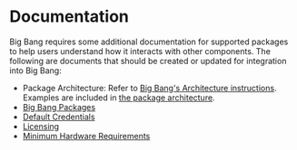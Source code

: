 # Documentation

Big Bang requires some additional documentation for supported packages to help users understand how it interacts with other components. The following are documents that should be created or updated for integration into Big Bang:

- Package Architecture: Refer to [Big Bang's Architecture instructions](../../../packages/ref-package.md). Examples are included in [the package architecture](../../../packages/categorization.md).
- [Big Bang Packages](../../../packages/index.md)
- [Default Credentials](../../../configuration/default-credentials.md)
- [Licensing](../../../concepts/licensing.md)
- [Minimum Hardware Requirements](../../../getting-started/prerequisites.md#minimum-hardware-requirements)
